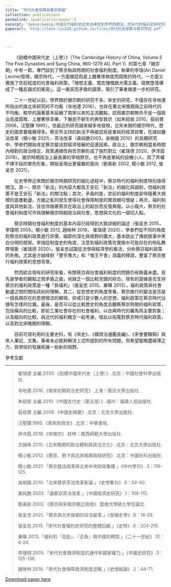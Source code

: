 ```yaml
---
title: "宋代社會保障與蔡京悖論"
collection: publications
permalink: /publication/paper-3
excerpt: '&emsp;&emsp;中國古代福利史近來逐漸受到學界的關注，而宋代的福利史研究則居於該領域較核心的位置。本文通過重新審視宋代的貧窮觀念，並在對英國近代社會保障制度由濟貧法到福利國家的歷史的理解之後，指出宋代的社會保障政策與「福利國家」並不相等。在此基礎上，本文亦仔細檢視了與「蔡京悖論」相關的諸多爭論，認為根據現有的史料，尚不足以對蔡京時代的社會保障政策做出全面肯定或否定的判斷。'
paperurl: 'http://leon-liu228.github.io/files/宋代社会保障与蔡京悖论.pdf'



---
```


&emsp;&emsp;《劍橋中國宋代史（上卷）》（The Cambridge History of China, Volume 5 The Five Dynasties and Sung China, 960-1279 AD, Part 1）的第七章「徽宗朝」中有一節，專門談到了蔡京執政時期的社會福利制度。執筆的李瑞(Ari Daniel Levine)發現，徽宗時代，一方面被認爲是上層奢侈無度而腐敗的時代，一方面又實施了空前程度的社會福利政策，「理想主義、寬宏慷慨跟犬儒主義、腐敗墮落構成了一種反諷式的衝突」。這一衝突而矛盾的圖景，吸引了筆者做進一步的研究。

&emsp;&emsp;二十一世紀以前，學界關於徽宗朝的研究不多。宋史的研究，不僅存在寺地遵所指出的南北宋研究的不均衡（寺地遵 2016），也存在著北宋晚期與之前時代的不均衡。較早的論著基本延續了南宋以來的主流觀點，認爲徽宗朝無外乎是一個政治高度腐敗、上層奢侈享樂、下層民不聊生的典型衰世（如朱紹侯 2010，翦伯贊 2006，汪聖鐸 1995）。但最近的研究越來越多地發現，北宋末期的徽宗時代，歷史的圖景要複雜得多。蔡京所主持的新法不再被認爲是單純的經濟掠奪，在諸如鹽法改革（楊小敏 2021）、茶法改革（黃純艷2003，吳樹國 2010）的具體研究中，學者們開始肯定蔡京變法對經濟發展的促進因素。政治上，徽宗朝相當長時間內相對的政治穩定、政策連續性與哲宗朝形成了強烈對比（崔瑞德 2020，伊沛霞 2018）。徽宗時期政治上最長壽的宰相蔡京，也不再是單純的投機小人、爲了弄權不擇手段的單色形象，開始呈現出更複雜的面向（劉美新 2002, 楊小敏 2012, 張呈忠 2021）。

&emsp;&emsp;在史學界近來關於徽宗時期研究的細化過程中，蔡京時代的福利制度特別值得關注。其一，蔡京「新法」的內容大都爲王安石「新法」的細化與調和，但福利政策不是王安石「新法」的關注點；其次，矛盾的是，空前的福利制度卻伴隨著大規模的底層動盪，方臘之亂的發生使得社會保障制度的實效頗可懷疑；再次，福利制度與其他新法，往往伴隨著蔡京在政治上的起伏而反復興廢。以小窺大，蔡京的社會福利制度可作爲理解徽宗時期政治與社會，思想與文化的一個切入點。

&emsp;&emsp;蔡京時期社會福利制度的基本內容已經得到大致詳細的論述（張呈忠 2015，李瑾明 2005，楊小敏 2012, 趙映林 2018， 崔瑞德 2020），學者們從不同的角度對蔡京的福利政策進行評價，細節的深化與視野的擴大，基本跳出了傳統敘事中黑白分明的框架。李瑞從制度史的角度，注意到福利政策在實施中可能存在的徇私舞弊現象（崔瑞德 2020）。張呈忠試圖從法學與經濟學的看法，分析蔡京福利政策的失敗。尤其是方誠峰對「豐亨豫大」和「惟王不會」涵義的釋證，豐富了蔡京推行福利政策的思想背景。

&emsp;&emsp;然而綜合現有的研究來看，有關蔡京與社會福利制度的問題仍有餘義未盡。首先是學者的觀點之間矛盾之處，尚缺乏一個比較完備的綜合。現有的證據是否支持蔡京的福利政策是一種「負福利」（張呈忠 2015，秦暉 2013），福利政策與社會動盪之間的關係該如何理解。其二，從思想史的角度來看，蔡京推行的變法是否是一個長期存在的思想暗流的顯現，抑或只是少數人的空想，福利政策在蔡京時代佔據有怎樣的位置。最後，是否可以從比較歷史的角度去觀察蔡京時期的福利政策，包括橫向的比較，即前工業社會存在的社會福利，以古典時代的羅馬爲主要對象；以及縱向的比較，與近代的福利概念一起考慮。借此以拓寬對蔡京時代福利政策，以及對北宋晚期的理解。

&emsp;&emsp;目前可資利用的主要史料，有《宋史》、《續資治通鑑長編》、《宋會要輯稿》與宋人筆記、文集。筆者未必能夠解決上述所提到的所有問題，但希望能略盡綿薄之力，爲學術的發展拓展一些新的視野。

參考文獻

-----

> 崔瑞德 主編.2020.《劍橋中國宋代史（上卷）》.北京：中國社會科學出版社.
>
> 寺地遵.2016.《南宋初期政治史研究》.上海：復旦大學出版社.
>
> 朱紹侯 主編.2010.《中國古代史（第五版）》.福州：福建人民出版社.
>
> 翦伯贊 主編.2006.《中國史綱要》.北京：北京大學出版社.
>
> 汪聖鐸.1995.《兩宋財政史》.北京：中華書局.
>
> 伊沛霞.2018.《宋徽宗》.桂林：廣西師範大學出版社.
>
> 方誠峰.2015.《北宋晚期的政治體制與政治文化》.北京：北京大學出版社.
>
> 楊小敏.2012.《蔡京、蔡卞與北宋晚期政局研究》.北京：中國社科出版社.
>
> 楊小敏.2021.「蔡京鹽法改革與北宋中央財政集權.」《中州學刊》.3：119-125.
>
> 吳樹國.2010.「北宋蔡京茶法改革新論.」《史學集刊》.6：54-60.
>
> 黃純艷.2003.「論蔡京茶法改革.」《中國經濟史研究》.1：106-115.
>
> 劉美新.2002.《蔡京與宋徽宗朝之政局》.暨南大學碩士學位論文.
>
> 張呈忠.2021.「蔡京與北宋後期的役法變革.」《安徽史學》.6：18-26.
>
> 張呈忠.2015.「宋代社會福利史研究的整體回顧.」《史林》.6：204-215.
>
> 秦暉.2013.「福利的『高低』、『正負』與中國的轉型.」《二十一世紀》.10：4-24.
>
> 李瑾明.2005.「宋代社會救濟制度的運作和國家權力.」《中國史研究》.3：125-136.
>
> 趙映林.2018.「宋代社會保障救濟制度述略.」《史壇縱論》.2：64-71.

[Download paper here](http://leon-liu228.github.io/files/宋代社会保障与蔡京悖论.pdf)